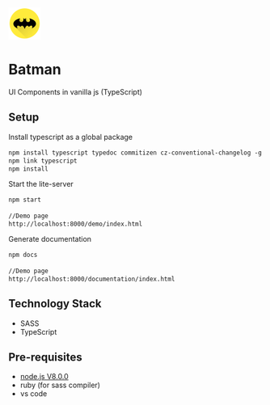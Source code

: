 ![alt](./logo_64.png) 
# Batman
UI Components in vanilla js (TypeScript)

## Setup

Install typescript as a global package

```
npm install typescript typedoc commitizen cz-conventional-changelog -g
npm link typescript
npm install

```

Start the lite-server 

```
npm start

//Demo page
http://localhost:8000/demo/index.html
```

Generate documentation  

```
npm docs

//Demo page
http://localhost:8000/documentation/index.html
```

## Technology Stack
* SASS
* TypeScript

## Pre-requisites 
* [node.js V8.0.0](https://nodejs.org/en/)
* ruby (for sass compiler)
* vs code
